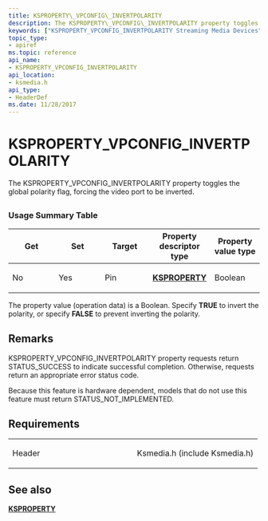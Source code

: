 ```yaml
---
title: KSPROPERTY\_VPCONFIG\_INVERTPOLARITY
description: The KSPROPERTY\_VPCONFIG\_INVERTPOLARITY property toggles the global polarity flag, forcing the video port to be inverted.
keywords: ["KSPROPERTY_VPCONFIG_INVERTPOLARITY Streaming Media Devices"]
topic_type:
- apiref
ms.topic: reference
api_name:
- KSPROPERTY_VPCONFIG_INVERTPOLARITY
api_location:
- ksmedia.h
api_type:
- HeaderDef
ms.date: 11/28/2017
---
```


# KSPROPERTY\_VPCONFIG\_INVERTPOLARITY


The KSPROPERTY\_VPCONFIG\_INVERTPOLARITY property toggles the global polarity flag, forcing the video port to be inverted.

## <span id="ddk_ksproperty_vpconfig_invertpolarity_ks"></span><span id="DDK_KSPROPERTY_VPCONFIG_INVERTPOLARITY_KS"></span>


### Usage Summary Table

<table>
<colgroup>
<col width="20%" />
<col width="20%" />
<col width="20%" />
<col width="20%" />
<col width="20%" />
</colgroup>
<thead>
<tr class="header">
<th>Get</th>
<th>Set</th>
<th>Target</th>
<th>Property descriptor type</th>
<th>Property value type</th>
</tr>
</thead>
<tbody>
<tr class="odd">
<td><p>No</p></td>
<td><p>Yes</p></td>
<td><p>Pin</p></td>
<td><p><a href="/windows-hardware/drivers/stream/ksproperty-structure" data-raw-source="[&lt;strong&gt;KSPROPERTY&lt;/strong&gt;](./ksproperty-structure.md)"><strong>KSPROPERTY</strong></a></p></td>
<td><p>Boolean</p></td>
</tr>
</tbody>
</table>

 

The property value (operation data) is a Boolean. Specify **TRUE** to invert the polarity, or specify **FALSE** to prevent inverting the polarity.

## Remarks

KSPROPERTY\_VPCONFIG\_INVERTPOLARITY property requests return STATUS\_SUCCESS to indicate successful completion. Otherwise, requests return an appropriate error status code.

Because this feature is hardware dependent, models that do not use this feature must return STATUS\_NOT\_IMPLEMENTED.

## Requirements

<table>
<colgroup>
<col width="50%" />
<col width="50%" />
</colgroup>
<tbody>
<tr class="odd">
<td><p>Header</p></td>
<td>Ksmedia.h (include Ksmedia.h)</td>
</tr>
</tbody>
</table>

## See also


[**KSPROPERTY**](ksproperty-structure.md)
